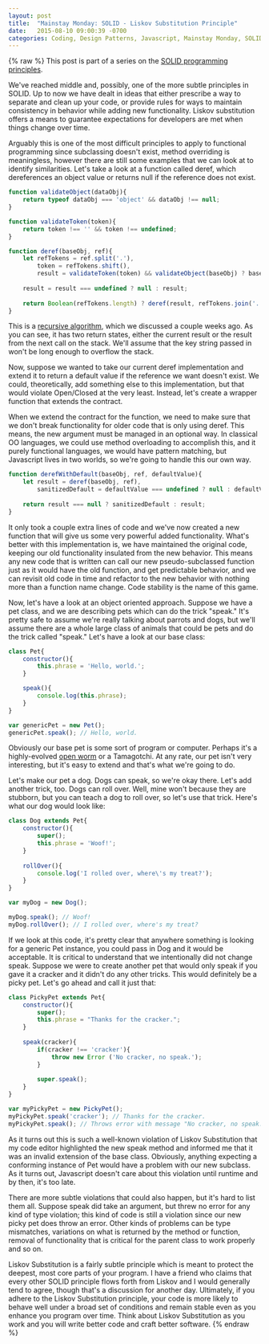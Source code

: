 ```yaml
---
layout: post
title:  "Mainstay Monday: SOLID - Liskov Substitution Principle"
date:   2015-08-10 09:00:39 -0700
categories: Coding, Design Patterns, Javascript, Mainstay Monday, SOLID
---
```

{% raw %}
This post is part of a series on the <a href="http://www.chrisstead.net/archives/category/design-patterns/solid/" target="_blank">SOLID programming principles</a>.

We've reached middle and, possibly, one of the more subtle principles in SOLID. Up to now we have dealt in ideas that either prescribe a way to separate and clean up your code, or provide rules for ways to maintain consistency in behavior while adding new functionality. Liskov substitution offers a means to guarantee expectations for developers are met when things change over time.

Arguably this is one of the most difficult principles to apply to functional programming since subclassing doesn't exist, method overriding is meaningless, however there are still some examples that we can look at to identify similarities.  Let's take a look at a function called deref, which dereferences an object value or returns null if the reference does not exist.

```javascript
function validateObject(dataObj){
    return typeof dataObj === 'object' && dataObj !== null;
}

function validateToken(token){
    return token !== '' && token !== undefined;
}

function deref(baseObj, ref){
    let refTokens = ref.split('.'),
        token = refTokens.shift(),
        result = validateToken(token) && validateObject(baseObj) ? baseObj[token] : baseObj;
    
    result = result === undefined ? null : result;
    
    return Boolean(refTokens.length) ? deref(result, refTokens.join('.')) : result;
}
```

This is a <a href="http://www.chrisstead.net/archives/783/mainstay-monday-solving-problems-with-recursion/" target="_blank">recursive algorithm</a>, which we discussed a couple weeks ago. As you can see, it has two return states, either the current result or the result from the next call on the stack. We'll assume that the key string passed in won't be long enough to overflow the stack.

Now, suppose we wanted to take our current deref implementation and extend it to return a default value if the reference we want doesn't exist.  We could, theoretically, add something else to this implementation, but that would violate Open/Closed at the very least.  Instead, let's create a wrapper function that extends the contract.

When we extend the contract for the function, we need to make sure that we don't break functionality for older code that is only using deref.  This means, the new argument must be managed in an optional way. In classical OO languages, we could use method overloading to accomplish this, and it purely functional languages, we would have pattern matching, but Javascript lives in two worlds, so we're going to handle this our own way.

```javascript
function derefWithDefault(baseObj, ref, defaultValue){
    let result = deref(baseObj, ref),
        sanitizedDefault = defaultValue === undefined ? null : defaultValue;
    
    return result === null ? sanitizedDefault : result;
}
```

It only took a couple extra lines of code and we've now created a new function that will give us some very powerful added functionality. What's better with this implementation is, we have maintained the original code, keeping our old functionality insulated from the new behavior.  This means any new code that is written can call our new pseudo-subclassed function just as it would have the old function, and get predictable behavior, and we can revisit old code in time and refactor to the new behavior with nothing more than a function name change. Code stability is the name of this game.

Now, let's have a look at an object oriented approach. Suppose we have a pet class, and we are describing pets which can do the trick "speak."  It's pretty safe to assume we're really talking about parrots and dogs, but we'll assume there are a whole large class of animals that could be pets and do the trick called "speak."  Let's have a look at our base class:

```javascript
class Pet{
    constructor(){
        this.phrase = 'Hello, world.';
    }

    speak(){
        console.log(this.phrase);
    }
}

var genericPet = new Pet();
genericPet.speak(); // Hello, world.
```

Obviously our base pet is some sort of program or computer.  Perhaps it's a highly-evolved <a href="http://www.ibtimes.co.uk/lego-robot-controlled-by-artificial-worm-brain-developed-by-openworm-project-1485174" target="_blank">open worm</a> or a Tamagotchi. At any rate, our pet isn't very interesting, but it's easy to extend and that's what we're going to do.

Let's make our pet a dog.  Dogs can speak, so we're okay there. Let's add another trick, too. Dogs can roll over.  Well, mine won't because they are stubborn, but you can teach a dog to roll over, so let's use that trick. Here's what our dog would look like:

```javascript
class Dog extends Pet{
    constructor(){
        super();
        this.phrase = 'Woof!';
    }
    
    rollOver(){
        console.log('I rolled over, where\'s my treat?');
    }
}

var myDog = new Dog();

myDog.speak(); // Woof!
myDog.rollOver(); // I rolled over, where's my treat?
```

If we look at this code, it's pretty clear that anywhere something is looking for a generic Pet instance, you could pass in Dog and it would be acceptable. It is critical to understand that we intentionally did not change speak.  Suppose we were to create another pet that would only speak if you gave it a cracker and it didn't do any other tricks.  This would definitely be a picky pet.  Let's go ahead and call it just that:

```javascript
class PickyPet extends Pet{
    constructor(){
        super();
        this.phrase = "Thanks for the cracker.";
    }
    
    speak(cracker){
        if(cracker !== 'cracker'){
            throw new Error ('No cracker, no speak.');
        }
        
        super.speak();
    }
}

var myPickyPet = new PickyPet();
myPickyPet.speak('cracker'); // Thanks for the cracker.
myPickyPet.speak(); // Throws error with message "No cracker, no speak."
```

As it turns out this is such a well-known violation of Liskov Substitution that my code editor highlighted the new speak method and informed me that it was an invalid extension of the base class. Obviously, anything expecting a conforming instance of Pet would have a problem with our new subclass. As it turns out, Javascript doesn't care about this violation until runtime and by then, it's too late.

There are more subtle violations that could also happen, but it's hard to list them all. Suppose speak did take an argument, but threw no error for any kind of type violation; this kind of code is still a violation since our new picky pet does throw an error. Other kinds of problems can be type mismatches, variations on what is returned by the method or function, removal of functionality that is critical for the parent class to work properly and so on.

Liskov Substitution is a fairly subtle principle which is meant to protect the deepest, most core parts of your program. I have a friend who claims that every other SOLID principle flows forth from Liskov and I would generally tend to agree, though that's a discussion for another day. Ultimately, if you adhere to the Liskov Substitution principle, your code is more likely to behave well under a broad set of conditions and remain stable even as you enhance you program over time. Think about Liskov Substitution as you work and you will write better code and craft better software.
{% endraw %}
    